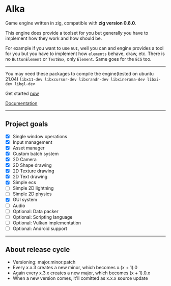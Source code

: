 # Alka
Game engine written in zig, compatible with **zig version 0.8.0**.

This engine does provide a toolset for you but generally you have to implement how they work and how should be.

For example if you want to use `GUI`, well you can and engine provides a tool for you but you have to implement how 
`elements` behave, draw, etc. There is no `ButtonElement` or `TextBox`, only `Element`. Same goes for the `ECS` too.

-----
You may need these packages to compile the engine(tested on ubuntu 21.04)
`libx11-dev libxcursor-dev libxrandr-dev libxinerama-dev libxi-dev libgl-dev`

Get started [now](https://github.com/Kiakra/Alka/blob/master/get-started.md)

[Documentation]()

-----
## Project goals
- [x] Single window operations
- [x] Input management
- [x] Asset manager
- [x] Custom batch system 
- [x] 2D Camera
- [X] 2D Shape drawing
- [x] 2D Texture drawing
- [x] 2D Text drawing 
- [x] Simple ecs
- [ ] Simple 2D lightning
- [ ] Simple 2D physics
- [x] GUI system
- [ ] Audio
- [ ] Optional: Data packer 
- [ ] Optional: Scripting language 
- [ ] Optional: Vulkan implementation
- [ ] Optional: Android support

----
## About release cycle
* Versioning: major.minor.patch
* Every x.x.3 creates a new minor, which becomes x.(x + 1).0
* Again every x.3.x creates a new major, which becomes (x + 1).0.x
* When a new version comes, it'll comitted as x.x.x source update
